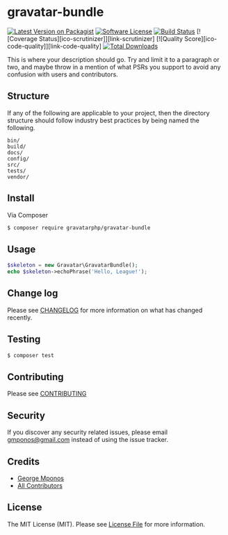 # gravatar-bundle

[![Latest Version on Packagist][ico-version]][link-packagist]
[![Software License][ico-license]](LICENSE.md)
[![Build Status][ico-travis]][link-travis]
[![Coverage Status][ico-scrutinizer]][link-scrutinizer]
[![Quality Score][ico-code-quality]][link-code-quality]
[![Total Downloads][ico-downloads]][link-downloads]

This is where your description should go. Try and limit it to a paragraph or two, and maybe throw in a mention of what
PSRs you support to avoid any confusion with users and contributors.

## Structure

If any of the following are applicable to your project, then the directory structure should follow industry best practices by being named the following.

```
bin/        
build/
docs/
config/
src/
tests/
vendor/
```


## Install

Via Composer

``` bash
$ composer require gravatarphp/gravatar-bundle
```

## Usage

``` php
$skeleton = new Gravatar\GravatarBundle();
echo $skeleton->echoPhrase('Hello, League!');
```

## Change log

Please see [CHANGELOG](CHANGELOG.md) for more information on what has changed recently.

## Testing

``` bash
$ composer test
```

## Contributing

Please see [CONTRIBUTING](CONTRIBUTING.md)

## Security

If you discover any security related issues, please email gmponos@gmail.com instead of using the issue tracker.

## Credits

- [George Mponos][link-author]
- [All Contributors][link-contributors]

## License

The MIT License (MIT). Please see [License File](LICENSE.md) for more information.

[ico-version]: https://img.shields.io/packagist/v/gravatarphp/gravatar-bundle.svg?style=flat-square
[ico-license]: https://img.shields.io/badge/license-MIT-brightgreen.svg?style=flat-square
[ico-travis]: https://img.shields.io/travis/gravatarphp/gravatar-bundle/master.svg?style=flat-square
[ico-downloads]: https://img.shields.io/packagist/dt/gravatarphp/gravatar-bundle.svg?style=flat-square

[link-packagist]: https://packagist.org/packages/gravatarphp/gravatar-bundle
[link-travis]: https://travis-ci.org/gravatarphp/gravatar-bundle
[link-downloads]: https://packagist.org/packages/gravatarphp/gravatar-bundle
[link-author]: https://github.com/gmponos
[link-contributors]: ../../contributors

